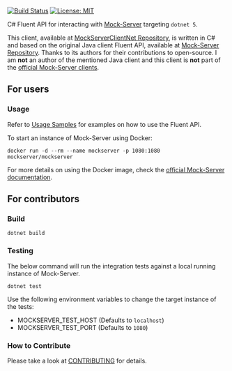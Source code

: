 [![Build Status](https://api.travis-ci.org/calrom-jtejero/dotnet-mockserver-client.svg?branch=master)](https://api.travis-ci.org/calrom-jtejero/dotnet-mockserver-client.svg?branch=master) [![License: MIT](https://img.shields.io/badge/License-MIT-blue.svg)](https://github.com/calrom-jtejero/dotnet-mockserver-client/blob/master/LICENSE.md)

C# Fluent API for interacting with [Mock-Server](http://www.mock-server.com/) targeting `dotnet 5`.

This client, available at [MockServerClientNet Repository](https://github.com/calrom-jtejero/dotnet-mockserver-client), is written in C# and based on the original Java client Fluent API, available at [Mock-Server Repository](https://github.com/mock-server/mockserver). Thanks to its authors for their contributions to open-source. I am **not** an author of the mentioned Java client and this client is **not** part of the [official Mock-Server clients](https://www.mock-server.com/mock_server/mockserver_clients.html).

## For users

### Usage

Refer to [Usage Samples](docs/Samples.md) for examples on how to use the Fluent API.

To start an instance of Mock-Server using Docker:

    docker run -d --rm --name mockserver -p 1080:1080 mockserver/mockserver

For more details on using the Docker image, check the [official Mock-Server documentation](https://www.mock-server.com/where/docker.html).

## For contributors

### Build

    dotnet build

### Testing

The below command will run the integration tests against a local running instance of Mock-Server.

    dotnet test

Use the following environment variables to change the target instance of the tests:

- MOCKSERVER\_TEST\_HOST (Defaults to `localhost`)
- MOCKSERVER\_TEST\_PORT (Defaults to `1080`)

### How to Contribute

Please take a look at [CONTRIBUTING](CONTRIBUTING.md) for details.
